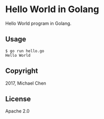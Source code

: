 # Hello World in Golang

Hello World program in Golang.

## Usage

```
$ go run hello.go
Hello World
```

## Copyright

2017, Michael Chen

## License

Apache 2.0